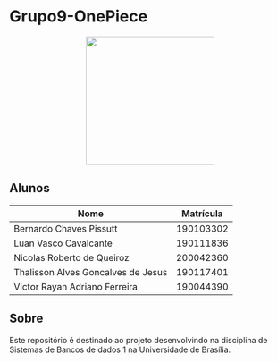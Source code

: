 # Grupo9-OnePiece

<div align="center"><img src= "" height="230" width="auto"/></div>

## Alunos

| Nome                             | Matrícula | 
| -------------------------------- | --------- | 
| Bernardo Chaves Pissutt   | 190103302 |
| Luan Vasco Cavalcante   | 190111836 | 
| Nicolas Roberto de Queiroz | 200042360 | 
| Thalisson Alves Goncalves de Jesus| 190117401 | 
| Victor Rayan Adriano Ferreira  | 190044390 |              

## Sobre

Este repositório é destinado ao projeto desenvolvindo na disciplina de Sistemas de Bancos de dados 1 na Universidade de Brasília.
